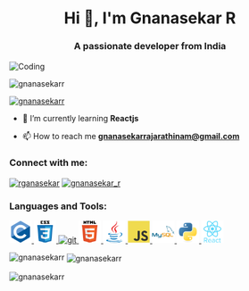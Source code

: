 <h1 align="center">Hi 👋, I'm Gnanasekar R</h1>
<h3 align="center">A passionate  developer from India</h3>
<img align="center" alt="Coding" width="600" height="300"  src="https://media0.giphy.com/media/v1.Y2lkPTc5MGI3NjExNGdycXlwandpdXljNnFwMWNvdjc3a3o2ZHdnNml6NTc1czI1NGd2ZyZlcD12MV9naWZzX3NlYXJjaCZjdD1n/qgQUggAC3Pfv687qPC/giphy.gif">

<p align="left"> <img src="https://komarev.com/ghpvc/?username=gnanasekarr&label=Profile%20views&color=0e75b6&style=flat" alt="gnanasekarr" /> </p>

<p align="left"> <a href="https://github.com/ryo-ma/github-profile-trophy"><img src="https://github-profile-trophy.vercel.app/?username=gnanasekarr" alt="gnanasekarr" /></a> </p>



- 🌱 I’m currently learning **Reactjs**

- 📫 How to reach me **gnanasekarrajarathinam@gmail.com**

<h3 align="left">Connect with me:</h3>
<p align="left">
<a href="https://linkedin.com/in/rganasekar" target="blank"><img align="center" src="https://raw.githubusercontent.com/rahuldkjain/github-profile-readme-generator/master/src/images/icons/Social/linked-in-alt.svg" alt="rganasekar" height="30" width="40" /></a>
<a href="https://www.leetcode.com/gnanasekar_r" target="blank"><img align="center" src="https://raw.githubusercontent.com/rahuldkjain/github-profile-readme-generator/master/src/images/icons/Social/leet-code.svg" alt="gnanasekar_r" height="30" width="40" /></a>
</p>

<h3 align="left">Languages and Tools:</h3>
<p align="left"> <a href="https://www.cprogramming.com/" target="_blank" rel="noreferrer"> <img src="https://raw.githubusercontent.com/devicons/devicon/master/icons/c/c-original.svg" alt="c" width="40" height="40"/> </a> <a href="https://www.w3schools.com/css/" target="_blank" rel="noreferrer"> <img src="https://raw.githubusercontent.com/devicons/devicon/master/icons/css3/css3-original-wordmark.svg" alt="css3" width="40" height="40"/> </a> <a href="https://git-scm.com/" target="_blank" rel="noreferrer"> <img src="https://www.vectorlogo.zone/logos/git-scm/git-scm-icon.svg" alt="git" width="40" height="40"/> </a> <a href="https://www.w3.org/html/" target="_blank" rel="noreferrer"> <img src="https://raw.githubusercontent.com/devicons/devicon/master/icons/html5/html5-original-wordmark.svg" alt="html5" width="40" height="40"/> </a> <a href="https://www.java.com" target="_blank" rel="noreferrer"> <img src="https://raw.githubusercontent.com/devicons/devicon/master/icons/java/java-original.svg" alt="java" width="40" height="40"/> </a> <a href="https://developer.mozilla.org/en-US/docs/Web/JavaScript" target="_blank" rel="noreferrer"> <img src="https://raw.githubusercontent.com/devicons/devicon/master/icons/javascript/javascript-original.svg" alt="javascript" width="40" height="40"/> </a> <a href="https://www.mysql.com/" target="_blank" rel="noreferrer"> <img src="https://raw.githubusercontent.com/devicons/devicon/master/icons/mysql/mysql-original-wordmark.svg" alt="mysql" width="40" height="40"/> </a> <a href="https://www.python.org" target="_blank" rel="noreferrer"> <img src="https://raw.githubusercontent.com/devicons/devicon/master/icons/python/python-original.svg" alt="python" width="40" height="40"/> </a> <a href="https://reactjs.org/" target="_blank" rel="noreferrer"> <img src="https://raw.githubusercontent.com/devicons/devicon/master/icons/react/react-original-wordmark.svg" alt="react" width="40" height="40"/> </a> </p>

<p><img align="left" src="https://github-readme-stats.vercel.app/api/top-langs?username=gnanasekarr&show_icons=true&locale=en&layout=compact" alt="gnanasekarr" /></p>

<p>&nbsp;<img align="center" src="https://github-readme-stats.vercel.app/api?username=gnanasekarr&show_icons=true&locale=en" alt="gnanasekarr" /></p>

<p><img align="center" src="https://github-readme-streak-stats.herokuapp.com/?user=gnanasekarr&" alt="gnanasekarr" /></p>
